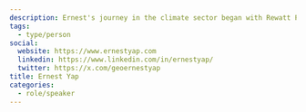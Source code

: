 ```yaml
---
description: Ernest's journey in the climate sector began with Rewatt Power, where he is a key member of the founding team and leads product management and development, focusing on clean energy and carbon markets. A University of Calgary geomatics engineering graduate, Ernest has a substantial background in technology and entrepreneurship. His contributions are vital in promoting environmental sustainability and tackling climate change challenges, making him a notable figure in the clean energy sector.
tags:
  - type/person
social:
  website: https://www.ernestyap.com
  linkedin: https://www.linkedin.com/in/ernestyap/
  twitter: https://x.com/geoernestyap
title: Ernest Yap
categories:
  - role/speaker
---
```

